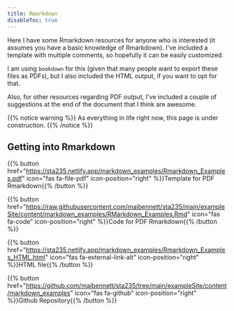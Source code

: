 ```yaml
---
title: Rmarkdown
disableToc: true
---
```


Here I have some Rmarkdown resources for anyone who is interested (it assumes you have a basic knowledge of Rmarkdown). I've included a template with multiple comments, so hopefully it can be easily customized.

I am using `bookdown` for this (given that many people want to export these files as PDFs), but I also included the HTML output, if you want to opt for that.

Also, for other resources regarding PDF output, I've included a couple of suggestions at the end of the document that I think are awesome.

{{% notice warning %}}
As everything in life right now, this page is under construction.
{{% /notice %}}

## Getting into Rmarkdown

{{% button href="https://sta235.netlify.app/markdown_examples/Rmarkdown_Examples.pdf" icon="fas fa-file-pdf" icon-position="right" %}}Template for PDF Rmarkdown{{% /button %}}

{{% button href="https://raw.githubusercontent.com/maibennett/sta235/main/exampleSite/content/markdown_examples/RMarkdown_Examples.Rmd" icon="fas fa-code" icon-position="right" %}}Code for PDF Rmarkdown{{% /button %}}

{{% button href="https://sta235.netlify.app/markdown_examples/Rmarkdown_Examples_HTML.html" icon="fas fa-external-link-alt" icon-position="right" %}}HTML file{{% /button %}} 

{{% button href="https://github.com/maibennett/sta235/tree/main/exampleSite/content/markdown_examples" icon="fas fa-github" icon-position="right" %}}Github Repository{{% /button %}} 
